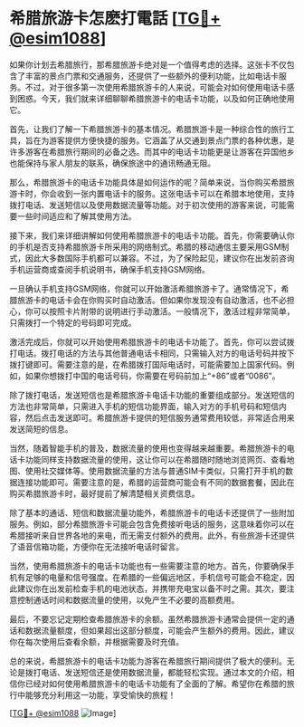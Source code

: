 # 希腊旅游卡怎麽打電話 [[TG💪+ @esim1088](https://t.me/s/esim1088)]

如果你计划去希腊旅行，那希腊旅游卡绝对是一个值得考虑的选择。这张卡不仅包含了丰富的景点门票和交通服务，还提供了一些额外的便利功能，比如电话卡服务。不过，对于很多第一次使用希腊旅游卡的人来说，可能会对如何使用电话卡感到困惑。今天，我们就来详细聊聊希腊旅游卡的电话卡功能，以及如何正确地使用它。

首先，让我们了解一下希腊旅游卡的基本情况。希腊旅游卡是一种综合性的旅行工具，旨在为游客提供方便快捷的服务。它涵盖了从交通到景点门票的各种优惠，是许多游客在希腊旅行期间的必备之选。而其中的电话卡功能更是让游客在异国他乡也能保持与家人朋友的联系，确保旅途中的通讯畅通无阻。

那么，希腊旅游卡的电话卡功能具体是如何运作的呢？简单来说，当你购买希腊旅游卡时，你会收到一张内置电话卡的服务。这张电话卡可以在希腊本地使用，支持拨打电话、发送短信以及使用数据流量等功能。对于初次使用的游客来说，可能需要一些时间适应和了解其使用方法。

接下来，我们来详细讲解如何使用希腊旅游卡的电话卡功能。首先，你需要确认你的手机是否支持希腊旅游卡所采用的网络制式。希腊的移动通信主要采用GSM制式，因此大多数国际手机都可以兼容。不过，为了保险起见，建议你在出发前咨询手机运营商或查阅手机说明书，确保手机支持GSM网络。

一旦确认手机支持GSM网络，你就可以开始激活希腊旅游卡了。通常情况下，希腊旅游卡的电话卡会在你购买时自动激活。但如果你发现没有自动激活，也不必担心，你可以按照卡片附带的说明进行手动激活。一般情况下，激活过程非常简单，只需拨打一个特定的号码即可完成。

激活完成后，你就可以开始使用希腊旅游卡的电话卡功能了。首先，你可以尝试拨打电话。拨打电话的方法与其他普通电话卡相同，只需输入对方的电话号码并按下拨打键即可。需要注意的是，在希腊拨打国际电话时，可能需要加上国家代码。例如，如果你想拨打中国的电话号码，你需要在号码前加上“+86”或者“0086”。

除了拨打电话，发送短信也是希腊旅游卡电话卡功能的重要组成部分。发送短信的方法也非常简单，只需进入手机的短信功能界面，输入对方的手机号码和短信内容，然后点击发送即可。希腊旅游卡提供的短信服务通常费用较低，非常适合用来发送简短的信息。

当然，随着智能手机的普及，数据流量的使用也变得越来越重要。希腊旅游卡的电话卡功能同样支持数据流量的使用，这让你可以在希腊随时随地浏览网页、查看地图、使用社交媒体等。使用数据流量的方法与普通SIM卡类似，只需打开手机的数据连接功能即可。需要注意的是，希腊的运营商可能会有不同的数据套餐，因此在购买希腊旅游卡时，最好提前了解清楚相关资费信息。

除了基本的通话、短信和数据流量功能外，希腊旅游卡的电话卡还提供了一些附加服务。例如，部分希腊旅游卡可能会包含免费接听电话的服务，这意味着你可以在希腊接听来自世界各地的来电，而无需支付额外的费用。此外，有些旅游卡还提供了语音信箱功能，方便你在无法接听电话时留言。

当然，使用希腊旅游卡的电话卡功能也有一些需要注意的地方。首先，你要确保手机有足够的电量和信号强度。在希腊的一些偏远地区，手机信号可能会不稳定，因此建议你在出发前检查手机的电池状态，并携带充电宝以备不时之需。其次，要注意控制通话时间和数据流量的使用，以免产生不必要的高额费用。

最后，不要忘记定期检查希腊旅游卡的余额。虽然希腊旅游卡通常会提供一定的通话和数据流量额度，但如果超出这部分额度，可能会产生额外的费用。因此，建议你在每次使用后查看余额，并根据需要及时充值。

总的来说，希腊旅游卡的电话卡功能为游客在希腊旅行期间提供了极大的便利。无论是拨打电话、发送短信还是使用数据流量，都能轻松实现。通过本文的介绍，相信你已经对如何使用希腊旅游卡的电话卡功能有了全面的了解。希望你在希腊的旅行中能够充分利用这一功能，享受愉快的旅程！

[[TG💪+ @esim1088](https://t.me/s/esim1088) ![Image](https://i.postimg.cc/4NQfJmqS/Snipaste-2025-05-13-00-14-12.png)]